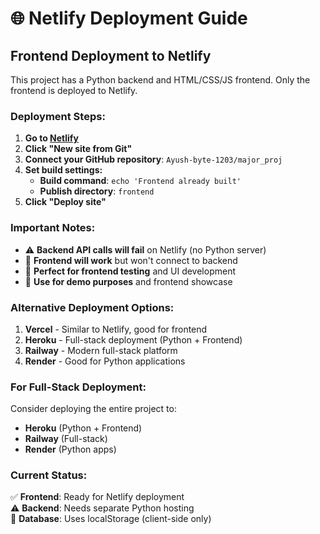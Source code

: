 # 🌐 Netlify Deployment Guide

## **Frontend Deployment to Netlify**

This project has a Python backend and HTML/CSS/JS frontend. Only the frontend is deployed to Netlify.

### **Deployment Steps:**

1. **Go to [Netlify](https://netlify.com)**
2. **Click "New site from Git"**
3. **Connect your GitHub repository**: `Ayush-byte-1203/major_proj`
4. **Set build settings:**
   - **Build command**: `echo 'Frontend already built'`
   - **Publish directory**: `frontend`
5. **Click "Deploy site"**

### **Important Notes:**

- ⚠️ **Backend API calls will fail** on Netlify (no Python server)
- 🔧 **Frontend will work** but won't connect to backend
- 📱 **Perfect for frontend testing** and UI development
- 🚀 **Use for demo purposes** and frontend showcase

### **Alternative Deployment Options:**

1. **Vercel** - Similar to Netlify, good for frontend
2. **Heroku** - Full-stack deployment (Python + Frontend)
3. **Railway** - Modern full-stack platform
4. **Render** - Good for Python applications

### **For Full-Stack Deployment:**

Consider deploying the entire project to:
- **Heroku** (Python + Frontend)
- **Railway** (Full-stack)
- **Render** (Python apps)

### **Current Status:**

✅ **Frontend**: Ready for Netlify deployment  
⚠️ **Backend**: Needs separate Python hosting  
🔗 **Database**: Uses localStorage (client-side only)
